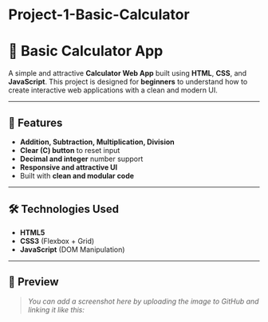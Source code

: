# Project-1-Basic-Calculator

# 📱 **Basic Calculator App**

A simple and attractive **Calculator Web App** built using **HTML**, **CSS**, and **JavaScript**. This project is designed for **beginners** to understand how to create interactive web applications with a clean and modern UI.

---

## 🔧 **Features**

- **Addition, Subtraction, Multiplication, Division**
- **Clear (C) button** to reset input
- **Decimal and integer** number support
- **Responsive and attractive UI**
- Built with **clean and modular code**

---

## 🛠️ **Technologies Used**

- **HTML5**
- **CSS3** (Flexbox + Grid)
- **JavaScript** (DOM Manipulation)

---

## 📸 **Preview**

> _You can add a screenshot here by uploading the image to GitHub and linking it like this:_
